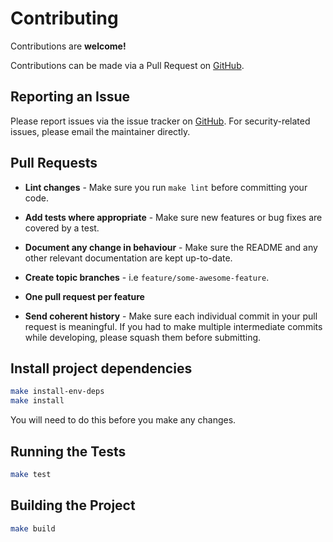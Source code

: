 # Contributing

Contributions are **welcome!**

Contributions can be made via a Pull Request on [GitHub](https://github.com/mike182uk/snpt).

## Reporting an Issue

Please report issues via the issue tracker on [GitHub](https://github.com/mike182uk/snpt). For security-related issues, please email the maintainer directly.

## Pull Requests

- **Lint changes** - Make sure you run `make lint` before committing your code.

- **Add tests where appropriate** - Make sure new features or bug fixes are covered by a test.

- **Document any change in behaviour** - Make sure the README and any other relevant documentation are kept up-to-date.

- **Create topic branches** - i.e `feature/some-awesome-feature`.

- **One pull request per feature**

- **Send coherent history** - Make sure each individual commit in your pull request is meaningful. If you had to make multiple intermediate commits while developing, please squash them before submitting.

## Install project dependencies

```bash
make install-env-deps
make install
```

You will need to do this before you make any changes.

## Running the Tests

```bash
make test
```

## Building the Project

```bash
make build
```
